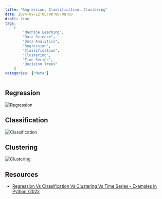 ```yaml
---
title: "Regression, Classification, Clustering"
date: 2024-09-12T00:00:00-08:00
draft: true
tags:
    [
        "Machine Learning",
        "Data Science",
        "Data Analytics",
        "Regression",
        "Classification",
        "Clustering",
        "Time Series",
        "Decision Trees"
    ]
categories: ["Meta"]
---
```


## Regression
![Regression](/notes/attachments/images/regression.png)

## Classification
![Classification](/notes/attachments/images/classification.png)

## Clustering
![Clustering](/notes/attachments/images/clustering.png)



## Resources

- [Regression Vs Classification Vs Clustering Vs Time Series - Examples in Python /2022](https://www.youtube.com/watch?v=LsRhnsmcSJU)
